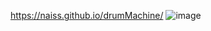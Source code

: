 https://naiss.github.io/drumMachine/
![image](https://github.com/naiss/drumMachine/assets/32767749/5e229752-1620-428d-9c0b-303681819fc7)
